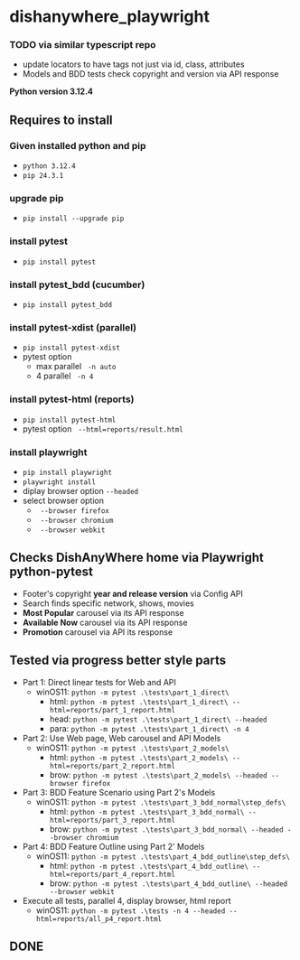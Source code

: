 # dishanywhere_playwright


### TODO via similar typescript repo
- update locators to have tags not just via id, class, attributes
- Models and BDD tests check copyright and version via API response

**Python version 3.12.4**
## Requires to install 
### Given installed python and pip
- `python 3.12.4`
- `pip 24.3.1`
### upgrade pip
- `pip install --upgrade pip`
### install pytest
- `pip install pytest`
### install pytest_bdd (cucumber)
- `pip install pytest_bdd`
### install pytest-xdist (parallel)
- `pip install pytest-xdist`
- pytest option 
  - max parallel ` -n auto`
  - 4 parallel ` -n 4`
### install pytest-html (reports)
- `pip install pytest-html`
- pytest option ` --html=reports/result.html`
### install playwright
- `pip install playwright`
- `playwright install`
- diplay browser option `--headed`
- select browser option 
  - ` --browser firefox`
  - ` --browser chromium`
  - ` --browser webkit`


## Checks DishAnyWhere home via Playwright python-pytest
- Footer's copyright **year and release version** via Config API
- Search finds specific network, shows, movies
- **Most Popular** carousel via its API response
- **Available Now** carousel via its API response
- **Promotion** carousel via API its response

## Tested via progress better style parts
- Part 1: Direct linear tests for Web and API
  - winOS11: `python -m pytest .\tests\part_1_direct\`
     - html: `python -m pytest .\tests\part_1_direct\ --html=reports/part_1_report.html`
     - head: `python -m pytest .\tests\part_1_direct\ --headed`
     - para: `python -m pytest .\tests\part_1_direct\ -n 4`
- Part 2: Use Web page, Web carousel and API Models
  - winOS11: `python -m pytest .\tests\part_2_models\`
     - html: `python -m pytest .\tests\part_2_models\ --html=reports/part_2_report.html`
     - brow: `python -m pytest .\tests\part_2_models\ --headed --browser firefox`
- Part 3: BDD Feature Scenario using Part 2's Models
  - winOS11: `python -m pytest .\tests\part_3_bdd_normal\step_defs\`
     - html: `python -m pytest .\tests\part_3_bdd_normal\ --html=reports/part_3_report.html`
     - brow: `python -m pytest .\tests\part_3_bdd_normal\ --headed --browser chromium`
- Part 4: BDD Feature Outline using Part 2' Models
  - winOS11: `python -m pytest .\tests\part_4_bdd_outline\step_defs\`
     - html: `python -m pytest .\tests\part_4_bdd_outline\ --html=reports/part_4_report.html`
     - brow: `python -m pytest .\tests\part_4_bdd_outline\ --headed --browser webkit`
- Execute all tests, parallel 4, display browser, html report
  - winOS11: `python -m pytest .\tests -n 4 --headed --html=reports/all_p4_report.html`

## DONE
